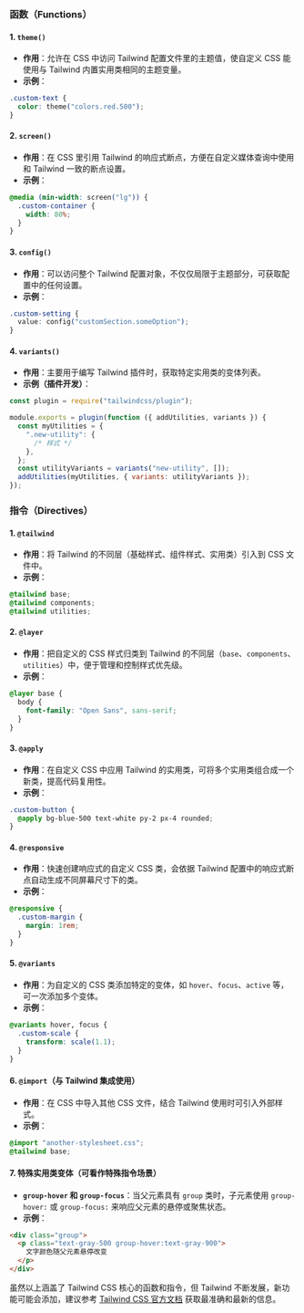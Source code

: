 ### 函数（Functions）

#### 1. `theme()`

- **作用**：允许在 CSS 中访问 Tailwind 配置文件里的主题值，使自定义 CSS 能使用与 Tailwind 内置实用类相同的主题变量。
- **示例**：

```css
.custom-text {
  color: theme("colors.red.500");
}
```

#### 2. `screen()`

- **作用**：在 CSS 里引用 Tailwind 的响应式断点，方便在自定义媒体查询中使用和 Tailwind 一致的断点设置。
- **示例**：

```css
@media (min-width: screen("lg")) {
  .custom-container {
    width: 80%;
  }
}
```

#### 3. `config()`

- **作用**：可以访问整个 Tailwind 配置对象，不仅仅局限于主题部分，可获取配置中的任何设置。
- **示例**：

```css
.custom-setting {
  value: config("customSection.someOption");
}
```

#### 4. `variants()`

- **作用**：主要用于编写 Tailwind 插件时，获取特定实用类的变体列表。
- **示例（插件开发）**：

```javascript
const plugin = require("tailwindcss/plugin");

module.exports = plugin(function ({ addUtilities, variants }) {
  const myUtilities = {
    ".new-utility": {
      /* 样式 */
    },
  };
  const utilityVariants = variants("new-utility", []);
  addUtilities(myUtilities, { variants: utilityVariants });
});
```

### 指令（Directives）

#### 1. `@tailwind`

- **作用**：将 Tailwind 的不同层（基础样式、组件样式、实用类）引入到 CSS 文件中。
- **示例**：

```css
@tailwind base;
@tailwind components;
@tailwind utilities;
```

#### 2. `@layer`

- **作用**：把自定义的 CSS 样式归类到 Tailwind 的不同层（`base`、`components`、`utilities`）中，便于管理和控制样式优先级。
- **示例**：

```css
@layer base {
  body {
    font-family: "Open Sans", sans-serif;
  }
}
```

#### 3. `@apply`

- **作用**：在自定义 CSS 中应用 Tailwind 的实用类，可将多个实用类组合成一个新类，提高代码复用性。
- **示例**：

```css
.custom-button {
  @apply bg-blue-500 text-white py-2 px-4 rounded;
}
```

#### 4. `@responsive`

- **作用**：快速创建响应式的自定义 CSS 类，会依据 Tailwind 配置中的响应式断点自动生成不同屏幕尺寸下的类。
- **示例**：

```css
@responsive {
  .custom-margin {
    margin: 1rem;
  }
}
```

#### 5. `@variants`

- **作用**：为自定义的 CSS 类添加特定的变体，如 `hover`、`focus`、`active` 等，可一次添加多个变体。
- **示例**：

```css
@variants hover, focus {
  .custom-scale {
    transform: scale(1.1);
  }
}
```

#### 6. `@import`（与 Tailwind 集成使用）

- **作用**：在 CSS 中导入其他 CSS 文件，结合 Tailwind 使用时可引入外部样式。
- **示例**：

```css
@import "another-stylesheet.css";
@tailwind base;
```

#### 7. 特殊实用类变体（可看作特殊指令场景）

- **`group-hover` 和 `group-focus`**：当父元素具有 `group` 类时，子元素使用 `group-hover:` 或 `group-focus:` 来响应父元素的悬停或聚焦状态。
- **示例**：

```html
<div class="group">
  <p class="text-gray-500 group-hover:text-gray-900">
    文字颜色随父元素悬停改变
  </p>
</div>
```

虽然以上涵盖了 Tailwind CSS 核心的函数和指令，但 Tailwind 不断发展，新功能可能会添加，建议参考 [Tailwind CSS 官方文档](https://tailwindcss.com/docs) 获取最准确和最新的信息。
